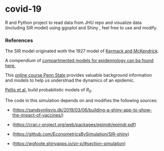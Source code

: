 # covid-19
R and Python project to read data from JHU repo and visualize data (including SIR model) using ggoplot and Shiny , feel free to use and modify.

### References

The SIR model originated woth the 1927 model of [Kermack and McKendrick](https://en.wikipedia.org/wiki/Kermack%E2%80%93McKendrick_theory).

A compendium of [compartmented models for epidemiology can ba found here.](http://homepages.warwick.ac.uk/~masfz/ModelingInfectiousDiseases/index.html)

This [online course Penn State](https://www.coursera.org/learn/epidemics) provides valuable background information and models to help us understnad the dynamics of an epidemic.

[Pellis et al.](https://www.ncbi.nlm.nih.gov/pmc/articles/PMC3693038/) build probabilistic models of $R_0$.

The code in this simulation depends on and modifies the following sources:

- (https://sandsynligvis.dk/2019/03/06/building-a-shiny-app-to-show-the-impact-of-vaccines/)

- (https://cran.r-project.org/web/packages/epimdr/epimdr.pdf)

- (https://github.com/EconometricsBySimulation/SIR-shiny)

- (https://wgfoote.shinyapps.io/sir-p/#section-simulation)

